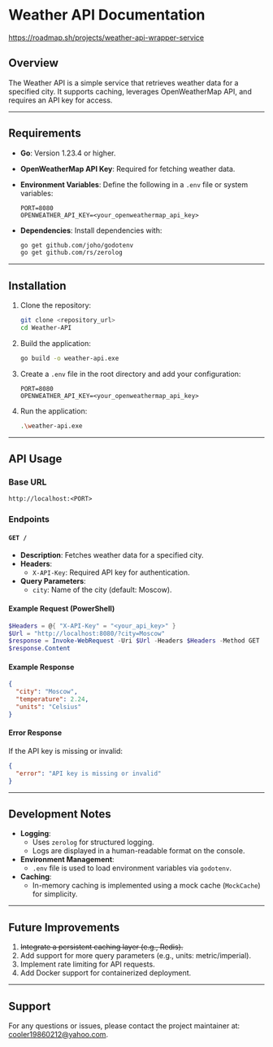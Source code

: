# Weather API Documentation

https://roadmap.sh/projects/weather-api-wrapper-service

## Overview

The Weather API is a simple service that retrieves weather data for a specified city. It supports caching, leverages OpenWeatherMap API, and requires an API key for access.

---

## Requirements

- **Go**: Version 1.23.4 or higher.
- **OpenWeatherMap API Key**: Required for fetching weather data.
- **Environment Variables**: Define the following in a `.env` file or system variables:

  ```plaintext
  PORT=8080
  OPENWEATHER_API_KEY=<your_openweathermap_api_key>
  ```

- **Dependencies**:
  Install dependencies with:
  ```bash
  go get github.com/joho/godotenv
  go get github.com/rs/zerolog
  ```

---

## Installation

1. Clone the repository:
   ```bash
   git clone <repository_url>
   cd Weather-API
   ```

2. Build the application:
   ```bash
   go build -o weather-api.exe
   ```

3. Create a `.env` file in the root directory and add your configuration:
   ```plaintext
   PORT=8080
   OPENWEATHER_API_KEY=<your_openweathermap_api_key>
   ```

4. Run the application:
   ```bash
   .\weather-api.exe
   ```

---

## API Usage

### Base URL

```
http://localhost:<PORT>
```

### Endpoints

#### `GET /`

- **Description**: Fetches weather data for a specified city.
- **Headers**:
    - `X-API-Key`: Required API key for authentication.
- **Query Parameters**:
    - `city`: Name of the city (default: Moscow).

#### Example Request (PowerShell)

```powershell
$Headers = @{ "X-API-Key" = "<your_api_key>" }
$Url = "http://localhost:8080/?city=Moscow"
$response = Invoke-WebRequest -Uri $Url -Headers $Headers -Method GET
$response.Content
```

#### Example Response

```json
{
  "city": "Moscow",
  "temperature": 2.24,
  "units": "Celsius"
}
```

#### Error Response

If the API key is missing or invalid:

```json
{
  "error": "API key is missing or invalid"
}
```

---

## Development Notes

- **Logging**:
    - Uses `zerolog` for structured logging.
    - Logs are displayed in a human-readable format on the console.
- **Environment Management**:
    - `.env` file is used to load environment variables via `godotenv`.
- **Caching**:
    - In-memory caching is implemented using a mock cache (`MockCache`) for simplicity.

---

## Future Improvements

1. ~~Integrate a persistent caching layer (e.g., Redis).~~
2. Add support for more query parameters (e.g., units: metric/imperial).
3. Implement rate limiting for API requests.
4. Add Docker support for containerized deployment.

---

## Support

For any questions or issues, please contact the project maintainer at: cooler19860212@yahoo.com.

